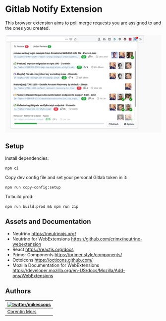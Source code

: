 # Gitlab Notify Extension

This browser extension aims to poll merge requests you are assigned to and the ones you created.

![Preview of the browser extension: 30/03/2020](./preview.png)

## Setup

Install dependencies:

`npm ci`

Copy dev config file and set your personal Gitlab token in it:

`npm run copy-config:setup`

To build prod:

`npm run build:prod && npm run zip`

## Assets and Documentation

-   Neutrino https://neutrinojs.org/
-   Neutrino for WebExtensions https://github.com/crimx/neutrino-webextension
-   React https://reactjs.org/docs
-   Primer Components https://primer.style/components/
-   Octoicons https://octicons.github.com/
-   Mozilla Documentation for WebExtensions https://developer.mozilla.org/en-US/docs/Mozilla/Add-ons/WebExtensions

## Authors

| [![twitter/mikescops](https://avatars0.githubusercontent.com/u/4266283?s=100&v=4)](https://pixelswap.fr 'Personal Website') |
| --------------------------------------------------------------------------------------------------------------------------- |
| [Corentin Mors](https://pixelswap.fr/)                                                                                      |
